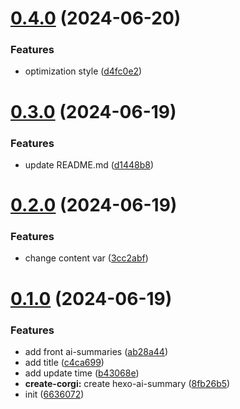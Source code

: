 # [0.4.0](https://github.com/tardis-ksh/hexo-ai-summaries/compare/v0.3.0...v0.4.0) (2024-06-20)


### Features

* optimization style ([d4fc0e2](https://github.com/tardis-ksh/hexo-ai-summaries/commit/d4fc0e2bdda7651a3265cd42aad8e8ca29d87044))



# [0.3.0](https://github.com/tardis-ksh/hexo-ai-summaries/compare/v0.2.0...v0.3.0) (2024-06-19)


### Features

* update README.md ([d1448b8](https://github.com/tardis-ksh/hexo-ai-summaries/commit/d1448b8dc3e69b4dedde4d13b3d806693f6e663b))



# [0.2.0](https://github.com/tardis-ksh/hexo-ai-summaries/compare/v0.1.0...v0.2.0) (2024-06-19)


### Features

* change content var ([3cc2abf](https://github.com/tardis-ksh/hexo-ai-summaries/commit/3cc2abf19bd5acffee007754aaebf3c6d2c43beb))



# [0.1.0](https://github.com/tardis-ksh/hexo-ai-summaries/compare/8fb26b5d9fa2c22eff73eb450edf4cc51decc01b...v0.1.0) (2024-06-19)


### Features

* add front ai-summaries ([ab28a44](https://github.com/tardis-ksh/hexo-ai-summaries/commit/ab28a44bf0c473b6c7016762b0985b649401e61e))
* add title ([c4ca699](https://github.com/tardis-ksh/hexo-ai-summaries/commit/c4ca699972bb1e3a6564751d7eed1257279ec3e5))
* add update time ([b43068e](https://github.com/tardis-ksh/hexo-ai-summaries/commit/b43068e5c4e9d084458f8f5ecca412e374826d71))
* **create-corgi:** create hexo-ai-summary ([8fb26b5](https://github.com/tardis-ksh/hexo-ai-summaries/commit/8fb26b5d9fa2c22eff73eb450edf4cc51decc01b))
* init ([6636072](https://github.com/tardis-ksh/hexo-ai-summaries/commit/663607295eb3befeb15d0cbffc6291c4347b5c3f))



